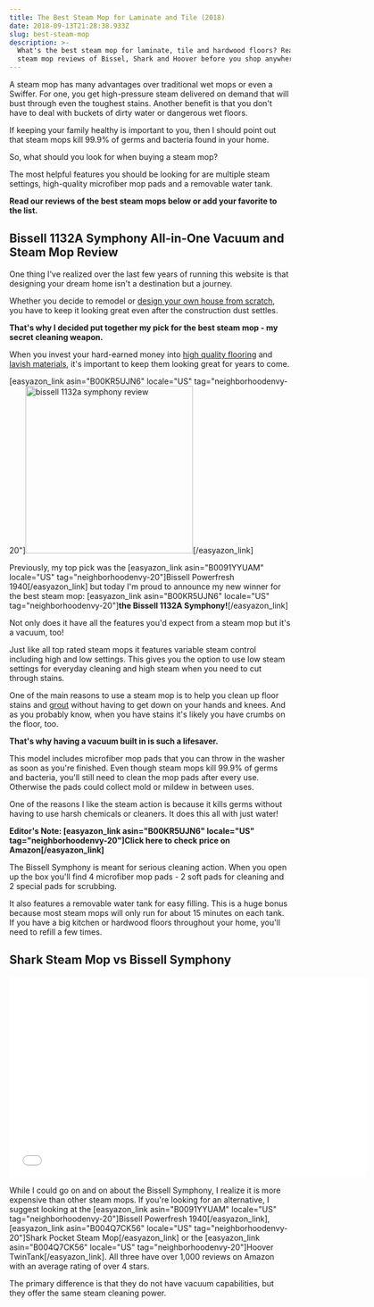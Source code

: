 ```yaml
---
title: The Best Steam Mop for Laminate and Tile (2018)
date: 2018-09-13T21:28:38.933Z
slug: best-steam-mop
description: >-
  What's the best steam mop for laminate, tile and hardwood floors? Read our
  steam mop reviews of Bissel, Shark and Hoover before you shop anywhere else.
---
```

A steam mop has many advantages over traditional wet mops or even a Swiffer. For one, you get high-pressure steam delivered on demand that will bust through even the toughest stains. Another benefit is that you don't have to deal with buckets of dirty water or dangerous wet floors.



If keeping your family healthy is important to you, then I should point out that steam mops kill 99.9% of germs and bacteria found in your home.



So, what should you look for when buying a steam mop?



The most helpful features you should be looking for are multiple steam settings, high-quality microfiber mop pads and a removable water tank.



<strong>Read our reviews of the best steam mops below or add your favorite to the list.</strong>



<h2>Bissell 1132A Symphony All-in-One Vacuum and Steam Mop Review</h2>



One thing I've realized over the last few years of running this website is that designing your dream home isn't a destination but a journey. 



Whether you decide to remodel or <a href="http://www.doorwaysmagazine.com/how-to-design-your-own-house/">design your own house from scratch</a>, you have to keep it looking great even after the construction dust settles.



<strong>That's why I decided put together my pick for the best steam mop - my secret cleaning weapon.</strong> 



When you invest your hard-earned money into <a href="http://www.doorwaysmagazine.com/laminate-vs-hardwood-flooring/">high quality flooring</a> and <a href="http://www.doorwaysmagazine.com/ceramic-tile-that-looks-like-wood/">lavish materials</a>, it's important to keep them looking great for years to come.



\[easyazon_link asin="B00KR5UJN6" locale="US" tag="neighborhoodenvy-20"]<img src="http://www.doorwaysmagazine.com/wp-content/uploads/bissell_1132a_symphony_review-300x300.jpg" alt="bissell 1132a symphony review" width="300" height="300" class="alignright size-medium wp-image-8247" />\[/easyazon_link]<p>Previously, my top pick was the \[easyazon_link asin="B0091YYUAM" locale="US" tag="neighborhoodenvy-20"]Bissell Powerfresh 1940\[/easyazon_link] but today I'm proud to announce my new winner for the best steam mop: \[easyazon_link asin="B00KR5UJN6" locale="US" tag="neighborhoodenvy-20"]<strong>the Bissell 1132A Symphony!</strong>\[/easyazon_link]</p>



<p>Not only does it have all the features you'd expect from a steam mop but it's a vacuum, too!</p>



<p>Just like all top rated steam mops it features variable steam control including high and low settings. This gives you the option to use low steam settings for everyday cleaning and high steam when you need to cut through stains.</p>



<p>One of the main reasons to use a steam mop is to help you clean up floor stains and <a href="http://www.doorwaysmagazine.com/how-to-clean-grout/" title="How to Clean Grout" target="_blank">grout</a> without having to get down on your hands and knees. And as you probably know, when you have stains it's likely you have crumbs on the floor, too.</p>



<strong>That's why having a vacuum built in is such a lifesaver.</strong>



This model includes microfiber mop pads that you can throw in the washer as soon as you're finished. Even though steam mops kill 99.9% of germs and bacteria, you'll still need to clean the mop pads after every use. Otherwise the pads could collect mold or mildew in between uses.



One of the reasons I like the steam action is because it kills germs without having to use harsh chemicals or cleaners. It does this all with just water!



<strong>Editor's Note: \[easyazon_link asin="B00KR5UJN6" locale="US" tag="neighborhoodenvy-20"]Click here to check price on Amazon\[/easyazon_link]</strong>



The Bissell Symphony is meant for serious cleaning action. When you open up the box you'll find 4 microfiber mop pads - 2 soft pads for cleaning and 2 special pads for scrubbing.



It also features a removable water tank for easy filling. This is a huge bonus because most steam mops will only run for about 15 minutes on each tank. If you have a big kitchen or hardwood floors throughout your home, you'll need to refill a few times.



<h2>Shark Steam Mop vs Bissell Symphony</h2>



<iframe width="640" height="360" src="//www.youtube.com/embed/3gR0QBgrzYQ?rel=0&amp;showinfo=0" frameborder="0" allowfullscreen></iframe>



While I could go on and on about the Bissell Symphony, I realize it is more expensive than other steam mops. If you're looking for an alternative, I suggest looking at the \[easyazon_link asin="B0091YYUAM" locale="US" tag="neighborhoodenvy-20"]Bissell Powerfresh 1940\[/easyazon_link], \[easyazon_link asin="B004Q7CK56" locale="US" tag="neighborhoodenvy-20"]Shark Pocket Steam Mop\[/easyazon_link] or the \[easyazon_link asin="B004Q7CK56" locale="US" tag="neighborhoodenvy-20"]Hoover TwinTank\[/easyazon_link]. All three have over 1,000 reviews on Amazon with an average rating of over 4 stars.



The primary difference is that they do not have vacuum capabilities, but they offer the same steam cleaning power.
